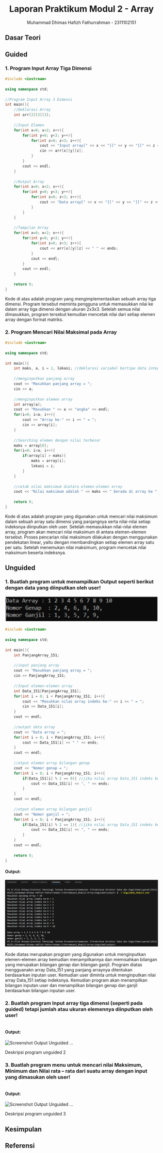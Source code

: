 # <h1 align="center">Laporan Praktikum Modul 2 - Array</h1>
<p align="center">Muhammad Dhimas Hafizh Fathurrahman - 2311102151</p>

## Dasar Teori

## Guided 

### 1. Program Input Array Tiga Dimensi
```C++
#include <iostream>

using namespace std;

//Program Input Array 3 Dimensi
int main(){
    //Deklarasi Array
    int arr[2][3][3];

    //Input Elemen
    for(int x=0; x<2; x++){
        for(int y=0; y<3; y++){
            for(int z=0; z<3; z++){
                cout << "Input array[" << x << "][" << y << "][" << z << "] = ";
                cin >> arr[x][y][z];
            }
        }
        cout << endl;
    }

    //Output Array
    for(int x=0; x<2; x++){
        for(int y=0; y<3; y++){
            for(int z=0; z<3; z++){
                cout << "Data array[" << x << "][" << y << "][" << z << "] = " << arr[x][y][z] << endl;
            }
        }
    }

    //Tampilan Array
    for(int x=0; x<2; x++){
        for(int y=0; y<3; y++){
            for(int z=0; z<3; z++){
                cout << arr[x][y][z] << " " << ends;
            }
            cout << endl;
        }
        cout << endl;
    }

    return 0;
}
```
Kode di atas adalah program yang mengimplementasikan sebuah array tiga dimensi. Program tersebut meminta pengguna untuk memasukkan nilai ke dalam array tiga dimensi dengan ukuran 2x3x3. Setelah semua nilai dimasukkan, program tersebut kemudian mencetak nilai dari setiap elemen array dengan format matriks.

### 2. Program Mencari Nilai Maksimal pada Array

```C++
#include <iostream>

using namespace std;

int main(){
    int maks, a, i = 1, lokasi; //deklarasi variabel bertipe data integer

    //menginputkan panjang array 
    cout << "Masukkan panjang array = ";
    cin >> a;

    //menginputkan elemen array
    int array[a];
    cout << "Masukkan " << a << "angka" << endl;
    for(i=0; i<a; i++){
        cout << "Array ke-" << i << " = ";
        cin >> array[i];
    }

    //Searching elemen dengan nilai terbesar
    maks = array[0];
    for(i=0; i<a; i++){
        if(array[i] > maks){
            maks = array[i];
            lokasi = i;
        }
    }

    //cetak nilai maksimum diatara elemen-elemen array
    cout << "Nilai maksimum adalah " << maks << " berada di array ke " << lokasi << endl;

    return 0;
}
```
Kode di atas adalah program yang digunakan untuk mencari nilai maksimum dalam sebuah array satu dimensi yang panjangnya serta nilai-nilai setiap indeksnya diinputkan oleh user. Setelah memasukkan nilai-nilai elemen array, program akan mencari nilai maksimum di antara elemen-elemen tersebut. Proses pencarian nilai maksimum dilakukan dengan menggunakan pendekatan linear, yaitu dengan membandingkan setiap elemen array satu per satu. Setelah menemukan nilai maksimum, program mencetak nilai maksimum beserta indeksnya.

## Unguided 

### 1. Buatlah program untuk menampilkan Output seperti berikut dengan data yang diinputkan oleh user!
![Dhimas_Soal-Unguided1_Modul2](https://github.com/Masdim37/2311102151_Muhammad-Dhimas-Hafizh-Fathurrahman/blob/main/Pertemuan2_Modul2-Array/Laprak/Dhimas_Soal-Unguided1_Modul2.png)

```C++
#include <iostream>

using namespace std;

int main(){
    int PanjangArray_151;

    //input panjang array
    cout << "Masukkan panjang array = ";
    cin >> PanjangArray_151;

    //Input elemen-elemen array
    int Data_151[PanjangArray_151];
    for(int i = 0; i < PanjangArray_151; i++){
        cout << "Masukkan nilai array indeks ke-" << i << " = ";
        cin >> Data_151[i];
    }
    cout << endl;

    //output data array
    cout << "Data array = ";
    for(int i = 0; i < PanjangArray_151; i++){
        cout << Data_151[i] << " " << ends;
    }
    cout << endl;

    //otput elemen array bilangan genap
    cout << "Nomor genap = ";
    for(int i = 0; i < PanjangArray_151; i++){
        if(Data_151[i] % 2 == 0){ //jika nilai array Data_151 indeks ke i dibagi 2 memiliki sisa 0, maka tampilkan output
            cout << Data_151[i] << ", " << ends;
        }
    }
    cout << endl;

    //otput elemen array bilangan ganjil
    cout << "Nomor ganjil = ";
    for(int i = 0; i < PanjangArray_151; i++){ 
        if(Data_151[i] % 2 == 1){ //jika nilai array Data_151 indeks ke i dibagi 2 memiliki sisa 1, maka tampilkan output
            cout << Data_151[i] << ", " << ends;
        }
    }
    cout << endl;

    return 0;
}
```
#### Output:
![Dhimas_Output-Unguided1_Modul2](https://github.com/Masdim37/2311102151_Muhammad-Dhimas-Hafizh-Fathurrahman/blob/main/Pertemuan2_Modul2-Array/Laprak/Dhimas_Output-Unguided1_Modul2.png)

Kode diatas merupakan program yang digunakan untuk menginputkan elemen-elemen array kemudian menampilkannya dan memisahkan bilangan yang merupakan bilangan genap dan bilangan ganjil. Program diatas mengguanakn array Data_151 yang panjang arraynya ditentukan berdasarkan inputan user. Kemudian user diminta untuk menginputkan nilai array Data_151 setiap indeksnya. Kemudian program akan menampilkan bilangan inputan user dan menampilkan bilangan genap dan ganjil berdasarkan bilangan inputan user.

### 2. Buatlah program Input array tiga dimensi (seperti pada guided) tetapi jumlah atau ukuran elemennya diinputkan oleh user!

```C++

```
#### Output:
![Screenshot Output Unguided ...](https://github.com/Masdim37/2311102151_Muhammad-Dhimas-Hafizh-Fathurrahman/blob/main/Pertemuan-1/Laprak/Dhimas_Output-Unguided[nomor].png)

Deskripsi program unguided 2

### 3. Buatlah program menu untuk mencari nilai Maksimum, Minimum dan Nilai rata – rata dari suatu array dengan input yang dimasukan oleh user!

```C++

```
#### Output:
![Screenshot Output Unguided ...](https://github.com/Masdim37/2311102151_Muhammad-Dhimas-Hafizh-Fathurrahman/blob/main/Pertemuan-1/Laprak/Dhimas_Output-Unguided[nomor].png)

Deskripsi program unguided 3

## Kesimpulan

## Referensi

